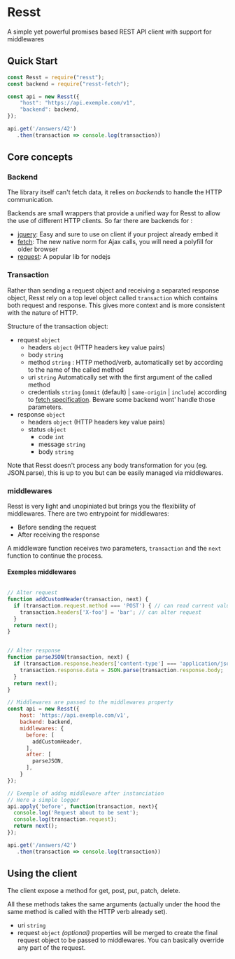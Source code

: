 # Resst

A simple yet powerful promises based REST API client with support for middlewares


## Quick Start

```javascript
const Resst = require("resst");
const backend = require("resst-fetch");

const api = new Resst({
    "host": "https://api.exemple.com/v1",
    "backend": backend,
});

api.get('/answers/42')
   .then(transaction => console.log(transaction))

```

## Core concepts

### Backend

The library itself can't fetch data, it relies on _backends_ to handle the HTTP communication.

Backends are small wrappers that provide a unified way for Resst to allow the use of different HTTP clients.
So far there are backends for :

* [jquery](https://github.com/g4vroche/resst-jquery): Easy and sure to use on client if your project already embed it
* [fetch](https://github.com/g4vroche/resst-fetch): The new native norm for Ajax calls, you will need a polyfill for older browser
* [request](https://github.com/g4vroche/resst-request): A popular lib for nodejs


### Transaction

Rather than sending a request object and receiving a separated response object, Resst rely on a top level object called `transaction` which contains both request and response. This gives more context and is more consistent with the nature of HTTP.

Structure of the transaction object: 

* request `object`
  * headers `object` (HTTP headers key value pairs)
  * body `string`
  * method `string` : HTTP method/verb, automatically set by according to the name of the called method
  * uri `string` Automatically set with the first argument of the called method
  * credentials `string` (`ommit` (default) | `same-origin` | `include`) according to [fetch specification](https://developer.mozilla.org/en-US/docs/Web/API/Request/credentials). Beware some backend wont' handle those parameters.
* response `object`
  * headers `object` (HTTP headers key value pairs)
  * status `object`
    * code `int`
    * message `string`
    * body `string`

Note that Resst doesn't process any body transformation for you (eg. JSON.parse), this is up to you but can be easily managed via middlewares.

### middlewares

Resst is very light and unopiniated but brings you the flexibility of middlewares.
There are two entrypoint for middlewares: 

* Before sending the request
* After receiving the response

A middleware function receives two parameters, `transaction` and the `next` function to continue the process.

#### Exemples middlewares

``` javascript

// Alter request
function addCustomHeader(transaction, next) {
  if (transaction.request.method === 'POST') { // can read current values
    transaction.headers['X-foo'] = 'bar'; // can alter request
  }
  return next();
}


// Alter response
function parseJSON(transaction, next) {
  if (transaction.response.headers['content-type'] === 'application/json') {
    transaction.response.data = JSON.parse(transaction.response.body;
  }
  return next();
}

// Middlewares are passed to the middlewares property
const api = new Resst({
    host: 'https://api.exemple.com/v1',
    backend: backend,
    middlewares: {
      before: [
        addCustomHeader,
      ],
      after: [
        parseJSON,
      ],
    }
});

// Exemple of addng middleware after instanciation
// Here a simple logger
api.apply('before', function(transaction, next){
  console.log('Request about to be sent');
  console.log(transaction.request);
  return next();
});

api.get('/answers/42')
   .then(transaction => console.log(transaction))


```

## Using the client

The client expose a method for get, post, put, patch, delete.

All these methods takes the same arguments (actually under the hood the same method is called with the HTTP verb already set).

* uri `string`
* request `object` _(optional)_ properties will be merged to create the final request object to be passed to middlewares. You can basically override any part of the request.

